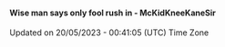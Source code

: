 #### Wise man says only fool rush in - McKidKneeKaneSir
Updated on 20/05/2023 - 00:41:05 (UTC) Time Zone
